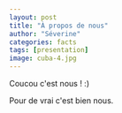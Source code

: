 ```yaml
---
layout: post
title: "À propos de nous"
author: "Séverine"
categories: facts
tags: [presentation]
image: cuba-4.jpg
---
```


Coucou c'est nous !
:)

Pour de vrai c'est bien nous.